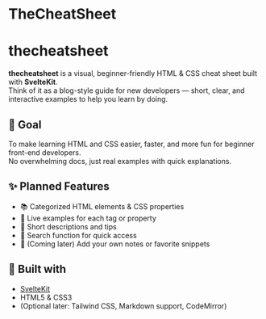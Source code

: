 # TheCheatSheet
# thecheatsheet

**thecheatsheet** is a visual, beginner-friendly HTML & CSS cheat sheet built with **SvelteKit**.  
Think of it as a blog-style guide for new developers — short, clear, and interactive examples to help you learn by doing.

## 🎯 Goal

To make learning HTML and CSS easier, faster, and more fun for beginner front-end developers.  
No overwhelming docs, just real examples with quick explanations.

## ✨ Planned Features

- 📚 Categorized HTML elements & CSS properties  
- 🧪 Live examples for each tag or property  
- 📝 Short descriptions and tips  
- 🔎 Search function for quick access  
- 💬 (Coming later) Add your own notes or favorite snippets

## 🔧 Built with

- [SvelteKit](https://kit.svelte.dev)  
- HTML5 & CSS3  
- (Optional later: Tailwind CSS, Markdown support, CodeMirror)



